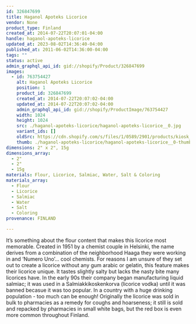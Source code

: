 ```yaml
---
id: 326847699
title: Haganol Apoteks Licorice
vendor: None
product_type: Finland
created_at: 2014-07-22T20:07:01-04:00
handle: haganol-apoteks-licorice
updated_at: 2023-08-02T14:36:40-04:00
published_at: 2011-06-02T14:36:00-04:00
tags: ""
status: active
admin_graphql_api_id: gid://shopify/Product/326847699
images:
  - id: 763754427
    alt: Haganol Apoteks Licorice
    position: 1
    product_id: 326847699
    created_at: 2014-07-22T20:07:02-04:00
    updated_at: 2014-07-22T20:07:02-04:00
    admin_graphql_api_id: gid://shopify/ProductImage/763754427
    width: 1024
    height: 1024
    src: ./haganol-apoteks-licorice/haganol-apoteks-licorice__0.jpg
    variant_ids: []
    oldSrc: https://cdn.shopify.com/s/files/1/0589/2901/products/kiosk_fi_haganol.jpeg?v=1406074022
    thumb: ./haganol-apoteks-licorice/haganol-apoteks-licorice__0-thumb.jpg
dimensions: 2" x 2", 15g
dimensions_array:
  - 2"
  - 2"
  - 15g
materials: Flour, Licorice, Salmiac, Water, Salt & Coloring
materials_array:
  - Flour
  - Licorice
  - Salmiac
  - Water
  - Salt
  - Coloring
provenance: FINLAND

---
```


It’s something about the flour content that makes this licorice most memorable. Created in 1951 by a chemist couple in Helsinki, the name derives from a combination of the neighborhood Haaga they were working in and ‘Numero Uno’… cool chemists. For reasons I am unsure of they set out to create a licorice without any gum arabic or gelatin, this feature makes their licorice unique. It tastes slightly salty but lacks the nasty bite many licorices have. In the early 90s their company began manufacturing liquid salmiac; it was used in a Salmiakkikoskenkorva (licorice vodka) until it was banned becasue it was too popular. In a country with a huge drinking population - too much can be enough! Originally the licorice was sold in bulk to pharmacies as a remedy for coughs and hoarseness; it still is sold and repacked by pharmacies in small white bags, but the red box is even more common throughout Finland.